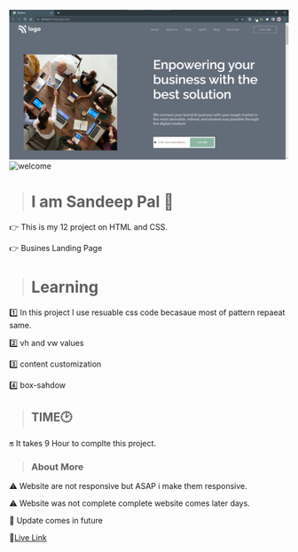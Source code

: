 ![thumbnail](./images/thumbnail.png)
![welcome](https://img.shields.io/badge/Hello-Welcome-brightgreen)

> # I am Sandeep Pal 🙏
👉 This is my 12 project on HTML and CSS.

👉 Busines Landing Page

> # Learning
1️⃣ In this project I use resuable css code 
 becasaue most of pattern repaeat same.

2️⃣ vh and vw values

3️⃣ content customization 

4️⃣ box-sahdow 




> ## TIME🕑

🔛 It takes 9 Hour to complte this project.

> ### About More
⚠️ Website are not responsive but ASAP i make them responsive.

⚠️ Website was not complete complete website comes later days.

🔁 Update comes in future 


🔗[Live Link](https://jovial-paletas-cc2b01.netlify.app/)